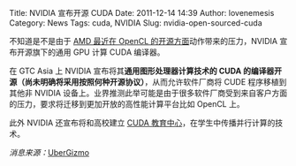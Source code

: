 Title: NVIDIA 宣布开源 CUDA
Date: 2011-12-14 14:39
Author: lovenemesis
Category: News
Tags: cuda, NVIDIA
Slug: nvidia-open-sourced-cuda

不知道是不是由于 [AMD 最近在 OpenCL
的开源方面](http://linuxtoy.org/archives/briefing-amd-open-source-driver-progress.html)动作带来的压力，NVIDIA
宣布开源旗下的通用 GPU 计算 CUDA 编译器。

在 GTC Asia 上 NVIDIA 宣布将其**通用图形处理器计算技术的 CUDA
的编译器开源（尚未明确将采用按照何种开源协议）**，从而允许软件厂商将
CUDE 程序移植到其他非 NVIDIA
设备上。业界推测此举可能是由于很多软件厂商受到来自客户方面的压力，要求将迁移到更加开放的高性能计算平台比如
OpenCL 上。

此外 NVIDIA 还宣布将和高校建立 [CUDA
教育中心](http://research.nvidia.com/content/cuda-teaching-center-ctc-program)，在学生中传播并行计算的技术。

*消息来源：*[UberGizmo](http://www.ubergizmo.com/2011/12/nvidia-opens-cuda-platform/?utm_source=twitterfeed&utm_medium=twitter)
